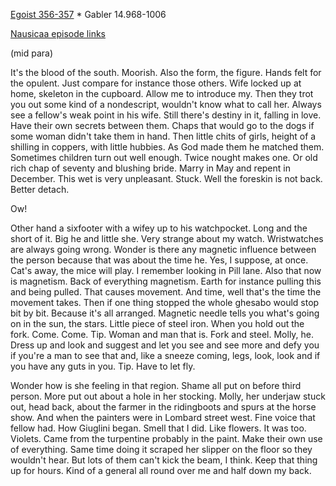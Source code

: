 [Egoist 356-357](https://archive.org/stream/ulysses00joyc_1?ref=ol#page/356/mode/2up) * Gabler 14.968-1006

[Nausicaa episode links](https://github.com/upup1904/ulysses_splits/blob/master/nausicaa/episode_links_nausicaa.md)


(mid para)

It's the blood of the south. Moorish. Also the form, the figure. Hands
felt for the opulent.  Just compare for instance those others. Wife
locked up at home, skeleton in the cupboard. Allow me to introduce
my. Then they trot you out some kind of a nondescript, wouldn't know
what to call her. Always see a fellow's weak point in his wife. Still
there's destiny in it, falling in love. Have their own secrets between
them. Chaps that would go to the dogs if some woman didn't take them
in hand. Then little chits of girls, height of a shilling in coppers,
with little hubbies. As God made them he matched them. Sometimes
children turn out well enough. Twice nought makes one. Or old rich
chap of seventy and blushing bride. Marry in May and repent in
December. This wet is very unpleasant. Stuck. Well the foreskin is not
back. Better detach.

Ow!

Other hand a sixfooter with a wifey up to his watchpocket. Long and the
short of it. Big he and little she. Very strange about my watch.
Wristwatches are always going wrong. Wonder is there any magnetic
influence between the person because that was about the time he. Yes, I
suppose, at once. Cat's away, the mice will play. I remember looking in
Pill lane. Also that now is magnetism. Back of everything magnetism.
Earth for instance pulling this and being pulled. That causes movement.
And time, well that's the time the movement takes. Then if one thing
stopped the whole ghesabo would stop bit by bit. Because it's all
arranged. Magnetic needle tells you what's going on in the sun, the
stars. Little piece of steel iron. When you hold out the fork. Come.
Come. Tip. Woman and man that is. Fork and steel. Molly, he. Dress up
and look and suggest and let you see and see more and defy you if you're
a man to see that and, like a sneeze coming, legs, look, look and if you
have any guts in you. Tip. Have to let fly.

Wonder how is she feeling in that region. Shame all put on before third
person. More put out about a hole in her stocking. Molly, her underjaw
stuck out, head back, about the farmer in the ridingboots and spurs at
the horse show. And when the painters were in Lombard street west. Fine
voice that fellow had. How Giuglini began. Smell that I did. Like
flowers. It was too. Violets. Came from the turpentine probably in the
paint. Make their own use of everything. Same time doing it scraped her
slipper on the floor so they wouldn't hear. But lots of them can't kick
the beam, I think. Keep that thing up for hours. Kind of a general all
round over me and half down my back.
